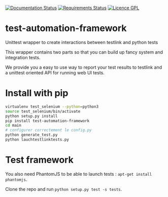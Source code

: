 [![Documentation Status](https://readthedocs.org/projects/test-automation-framework/badge/?version=latest)](http://test-automation-framework.readthedocs.org/en/latest/?badge=latest)
[![Requirements Status](https://requires.io/github/VadeRetro/test-automation-framework/requirements.svg?branch=master)](https://requires.io/github/VadeRetro/test-automation-framework/requirements/?branch=master)
[![Licence GPL](http://img.shields.io/badge/license-GPL-yellow.svg)](http://www.gnu.org/licenses/quick-guide-gplv3.fr.html)

# test-automation-framework
Unittest wrapper to create interactions between testlink and python tests

This wrapper contains two parts so that you can build up fancy system and integration tests.

We provide you a easy to use way to report your test results to testlink and a unittest oriented API for running web UI tests.

# Install with pip

```bash
virtualenv test_selenium --python=python3
source test_selenium/bin/activate
python setup.py install
pip install test-automation-framework
cd main
# configurer correctement le config.py
python generate_test.py
python lauchtestlinktests.py
```

# Test framework

You also need PhantomJS to be able to launch tests : `apt-get install phantomjs`.

Clone the repo and run `python setup.py test -s tests`.
